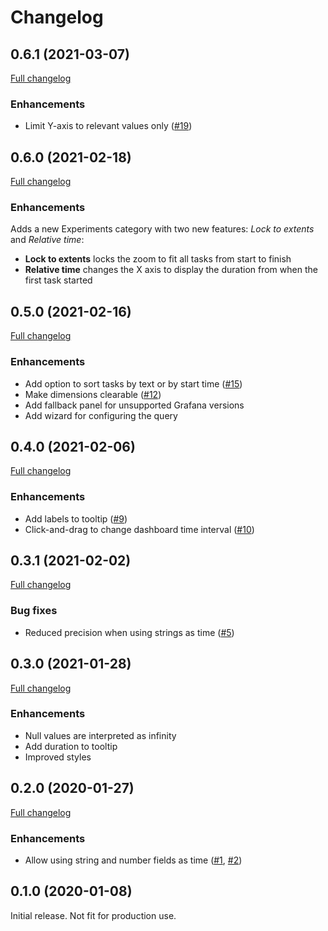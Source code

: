 # Changelog

## 0.6.1 (2021-03-07)

[Full changelog](https://github.com/marcusolsson/grafana-gantt-panel/compare/v0.6.0...v0.6.1)

### Enhancements

- Limit Y-axis to relevant values only ([#19](https://github.com/marcusolsson/grafana-gantt-panel/issues/19))

## 0.6.0 (2021-02-18)

[Full changelog](https://github.com/marcusolsson/grafana-gantt-panel/compare/v0.5.0...v0.6.0)

### Enhancements

Adds a new Experiments category with two new features: _Lock to extents_ and _Relative time_:

- **Lock to extents** locks the zoom to fit all tasks from start to finish
- **Relative time** changes the X axis to display the duration from when the first task started

## 0.5.0 (2021-02-16)

[Full changelog](https://github.com/marcusolsson/grafana-gantt-panel/compare/v0.4.0...v0.5.0)

### Enhancements

- Add option to sort tasks by text or by start time ([#15](https://github.com/marcusolsson/grafana-gantt-panel/issues/15))
- Make dimensions clearable ([#12](https://github.com/marcusolsson/grafana-gantt-panel/issues/12))
- Add fallback panel for unsupported Grafana versions
- Add wizard for configuring the query

## 0.4.0 (2021-02-06)

[Full changelog](https://github.com/marcusolsson/grafana-gantt-panel/compare/v0.3.1...v0.4.0)

### Enhancements

- Add labels to tooltip ([#9](https://github.com/marcusolsson/grafana-gantt-panel/issues/9))
- Click-and-drag to change dashboard time interval  ([#10](https://github.com/marcusolsson/grafana-gantt-panel/issues/10))

## 0.3.1 (2021-02-02)

[Full changelog](https://github.com/marcusolsson/grafana-gantt-panel/compare/v0.3.0...v0.3.1)

### Bug fixes

- Reduced precision when using strings as time ([#5](https://github.com/marcusolsson/grafana-gantt-panel/issues/5))

## 0.3.0 (2021-01-28)

[Full changelog](https://github.com/marcusolsson/grafana-gantt-panel/compare/v0.2.0...v0.3.0)

### Enhancements

- Null values are interpreted as infinity
- Add duration to tooltip
- Improved styles

## 0.2.0 (2020-01-27)

[Full changelog](https://github.com/marcusolsson/grafana-gantt-panel/compare/v0.1.0...v0.2.0)

### Enhancements

- Allow using string and number fields as time ([#1](https://github.com/marcusolsson/grafana-gantt-panel/issues/1), [#2](https://github.com/marcusolsson/grafana-gantt-panel/issues/2))

## 0.1.0 (2020-01-08)

Initial release. Not fit for production use.
